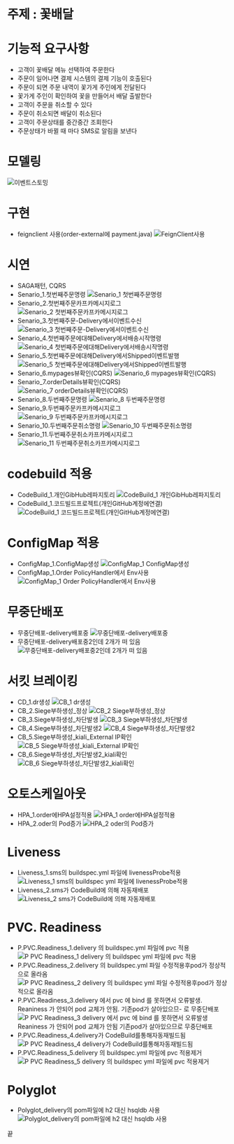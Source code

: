 # 주제 : 꽃배달

# 기능적 요구사항
 - 고객이 꽃배달 메뉴 선택하여 주문한다
 - 주문이 일어나면 결제 시스템의 결제 기능이 호출된다
 - 주문이 되면 주문 내역이 꽃가게 주인에게 전달된다
 - 꽃가게 주인이 확인하여 꽃을 만들어서 배달 출발한다
 - 고객이 주문을 취소할 수 있다
 - 주문이 취소되면 배달이 취소된다
 - 고객이 주문상태를 중간중간 조회한다
 - 주문상태가 바뀔 때 마다 SMS로 알림을 보낸다


# 모델링
![이벤트스토밍](https://user-images.githubusercontent.com/22510081/93422213-40208780-f8ee-11ea-88b5-5b437e0f386c.png)


# 구현
 - feignclient 사용(order-external에 payment.java) 
![FeignClient사용](https://user-images.githubusercontent.com/22510081/93422627-1e73d000-f8ef-11ea-949c-fda61bef9ba7.png) 


# 시연
- SAGA패턴, CQRS
- Senario_1.첫번째주문명령
![Senario_1 첫번째주문명령](https://user-images.githubusercontent.com/22510081/93422781-862a1b00-f8ef-11ea-8e41-3fceaf179de9.png)
- Senario_2.첫번째주문카프카메시지로그
![Senario_2 첫번째주문카프카메시지로그](https://user-images.githubusercontent.com/22510081/93422806-917d4680-f8ef-11ea-944f-9d42b8987002.png)
- Senario_3.첫번째주문-Delivery에서이벤트수신
![Senario_3 첫번째주문-Delivery에서이벤트수신](https://user-images.githubusercontent.com/22510081/93422807-9215dd00-f8ef-11ea-8b9e-8149eeb2dec9.png)
- Senario_4.첫번째주문에대해Delivery에서배송시작명령
![Senario_4 첫번째주문에대해Delivery에서배송시작명령](https://user-images.githubusercontent.com/22510081/93422808-92ae7380-f8ef-11ea-9cb6-6b116cd74b30.png)
- Senario_5.첫번째주문에대해Delivery에서Shipped이벤트발행
![Senario_5 첫번째주문에대해Delivery에서Shipped이벤트발행](https://user-images.githubusercontent.com/22510081/93422809-93470a00-f8ef-11ea-96ac-425879ca328c.png)
- Senario_6.mypages뷰확인(CQRS)
![Senario_6 mypages뷰확인(CQRS)](https://user-images.githubusercontent.com/22510081/93422794-8de9bf80-f8ef-11ea-8b4b-d4babb1f90da.png)
- Senario_7.orderDetails뷰확인(CQRS)
![Senario_7 orderDetails뷰확인(CQRS)](https://user-images.githubusercontent.com/22510081/93422795-8f1aec80-f8ef-11ea-926e-570ca44cb5a7.png)
- Senario_8.두번째주문명령
![Senario_8 두번째주문명령](https://user-images.githubusercontent.com/22510081/93422798-8f1aec80-f8ef-11ea-9d8f-bdcf633425fc.png)
- Senario_9.두번째주문카프카메시지로그
![Senario_9 두번째주문카프카메시지로그](https://user-images.githubusercontent.com/22510081/93422799-8fb38300-f8ef-11ea-9496-39dff15ba44a.png)
- Senario_10.두번째주문취소명령
![Senario_10 두번째주문취소명령](https://user-images.githubusercontent.com/22510081/93422800-904c1980-f8ef-11ea-8cf9-b14dbcf3f448.png)
- Senario_11.두번째주문취소카프카메시지로그
![Senario_11 두번째주문취소카프카메시지로그](https://user-images.githubusercontent.com/22510081/93422801-90e4b000-f8ef-11ea-8475-af46bdd5d36d.png)

# codebuild 적용
- CodeBuild_1.개인GibHub레파지토리
![CodeBuild_1 개인GibHub레파지토리](https://user-images.githubusercontent.com/22510081/93423083-17998d00-f8f0-11ea-84a4-9df770873f52.png)
- CodeBuild_1.코드빌드프로젝트(개인GitHub계정에연결)
![CodeBuild_1 코드빌드프로젝트(개인GitHub계정에연결)](https://user-images.githubusercontent.com/22510081/93423084-18caba00-f8f0-11ea-90c1-459b70ca10eb.png)

 # ConfigMap 적용
- ConfigMap_1.ConfigMap생성
![ConfigMap_1 ConfigMap생성](https://user-images.githubusercontent.com/22510081/93423141-40218700-f8f0-11ea-9e25-a7fdeec7ca01.png)
- ConfigMap_1.Order PolicyHandler에서 Env사용
![ConfigMap_1 Order PolicyHandler에서 Env사용](https://user-images.githubusercontent.com/22510081/93423144-4152b400-f8f0-11ea-8b84-c77a035cbd87.png)

# 무중단배포
- 무중단배포-delivery배포중
![무중단배포-delivery배포중](https://user-images.githubusercontent.com/22510081/93423524-22085680-f8f1-11ea-8c6a-bb18183f7b18.png)
- 무중단배포-delivery배포중2인데 2개가 떠 있음
![무중단배포-delivery배포중2인데 2개가 떠 있음](https://user-images.githubusercontent.com/22510081/93423527-23398380-f8f1-11ea-8425-2b3a2153250a.png)

# 서킷 브레이킹
- CD_1.dr생성
![CB_1 dr생성](https://user-images.githubusercontent.com/22510081/93423834-d0140080-f8f1-11ea-8df3-94d852841f53.png)
- CB_2.Siege부하생성_정상
![CB_2 Siege부하생성_정상](https://user-images.githubusercontent.com/22510081/93423808-c5596b80-f8f1-11ea-8ffb-d01114a238af.png)
- CB_3.Siege부하생성_차단발생
![CB_3 Siege부하생성_차단발생](https://user-images.githubusercontent.com/22510081/93423822-cc807980-f8f1-11ea-8f23-d8e5c370c9ef.png)
- CB_4.Siege부하생성_차단발생2
![CB_4 Siege부하생성_차단발생2](https://user-images.githubusercontent.com/22510081/93423826-cdb1a680-f8f1-11ea-81db-e7cdbbdbb161.png)
- CB_5.Siege부하생성_kiali_External IP확인
![CB_5 Siege부하생성_kiali_External IP확인](https://user-images.githubusercontent.com/22510081/93423835-d0ac9700-f8f1-11ea-83f0-3025ce965f8d.png)
- CB_6.Siege부하생성_차단발생2_kiali확인
![CB_6 Siege부하생성_차단발생2_kiali확인](https://user-images.githubusercontent.com/22510081/93423829-ce4a3d00-f8f1-11ea-9f0d-72b4354ade37.png)
 
 # 오토스케일아웃
- HPA_1.order에HPA설정적용
![HPA_1 order에HPA설정적용](https://user-images.githubusercontent.com/22510081/93424150-63e5cc80-f8f2-11ea-83a6-fde89c4c3ad2.png)
- HPA_2.oder의 Pod증가
![HPA_2 oder의 Pod증가](https://user-images.githubusercontent.com/22510081/93424147-634d3600-f8f2-11ea-888f-4375aaa6225b.png)

# Liveness
- Liveness_1.sms의 buildspec.yml 파일에 livenessProbe적용
![Liveness_1 sms의 buildspec yml 파일에 livenessProbe적용](https://user-images.githubusercontent.com/22510081/93424351-dbb3f700-f8f2-11ea-9d60-b03e189765b9.png)
- Liveness_2.sms가 CodeBuild에 의해 자동재배포
![Liveness_2 sms가 CodeBuild에 의해 자동재배포](https://user-images.githubusercontent.com/22510081/93424347-da82ca00-f8f2-11ea-9e1c-65702c1f7174.png)
 
 
 # PVC. Readiness
- P.PVC.Readiness_1.delivery 의 buildspec.yml 파일에 pvc 적용
![P PVC Readiness_1 delivery 의 buildspec yml 파일에 pvc 적용](https://user-images.githubusercontent.com/22510081/93424705-83312980-f8f3-11ea-8dca-55eb13bfbe7f.png)
- P.PVC.Readiness_2.delivery 의 buildspec.yml 파일 수정적용후pod가 정상적으로 올라옴
![P PVC Readiness_2 delivery 의 buildspec yml 파일 수정적용후pod가 정상적으로 올라옴](https://user-images.githubusercontent.com/22510081/93424703-82989300-f8f3-11ea-9708-d00229322f7c.png)
- P.PVC.Readiness_3.delivery 에서 pvc 에 bind 를 못하면서 오류발생. Reaniness 가 안되어 pod 교체가 안됨. 기존pod가 살아있으므- 로 무중단배포
![P PVC Readiness_3 delivery 에서 pvc 에 bind 를 못하면서 오류발생  Reaniness 가 안되어 pod 교체가 안됨  기존pod가 살아있으므로 무중단배포](https://user-images.githubusercontent.com/22510081/93424700-80cecf80-f8f3-11ea-89cc-7bbb7f46dc79.png)
- P.PVC.Readiness_4.delivery가 CodeBuild를통해자동재빌드됨
![P PVC Readiness_4 delivery가 CodeBuild를통해자동재빌드됨](https://user-images.githubusercontent.com/22510081/93424709-84faed00-f8f3-11ea-92f7-f3527cadfea4.png)
- P.PVC.Readiness_5.delivery 의 buildspec.yml 파일에 pvc 적용제거
![P PVC Readiness_5 delivery 의 buildspec yml 파일에 pvc 적용제거](https://user-images.githubusercontent.com/22510081/93424708-84625680-f8f3-11ea-8d1f-be1427b18083.png)

# Polyglot
- Polyglot_delivery의 pom파일에 h2 대신 hsqldb 사용
![Polyglot_delivery의 pom파일에 h2 대신 hsqldb 사용](https://user-images.githubusercontent.com/22510081/93425048-34d05a80-f8f4-11ea-9daa-835a81808f67.png)



 끝
